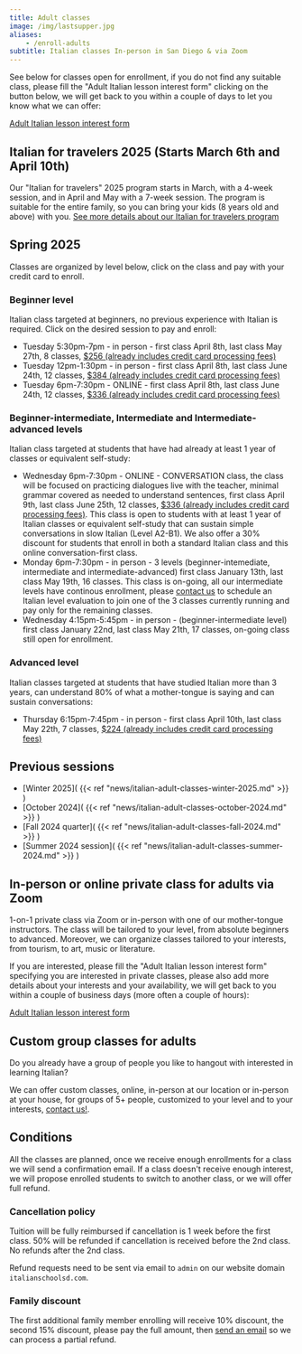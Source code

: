 ```yaml
---
title: Adult classes
image: /img/lastsupper.jpg
aliases:
    - /enroll-adults
subtitle: Italian classes In-person in San Diego & via Zoom
---
```


See below for classes open for enrollment, if you do not find any suitable class, please fill the "Adult Italian lesson interest form" clicking on the button below,
we will get back to you within a couple of days to let you know what we can offer:

<div class="tc">
<a href="https://forms.gle/LHR7Htpeb3mQzV838" class="btn raise">Adult Italian lesson interest form</a>
</div>

## Italian for travelers 2025 (Starts March 6th and April 10th)

Our "Italian for travelers" 2025 program starts in March, with a 4-week session, and in April and May with a 7-week session. The program is suitable for the entire family, so you can bring your kids (8 years old and above) with you.
[See more details about our Italian for travelers program](/travelers)


## Spring 2025

Classes are organized by level below, click on the class and pay with your credit card to enroll.

### Beginner level

Italian class targeted at beginners, no previous experience with Italian is required. Click on the desired session to pay and enroll:

* Tuesday 5:30pm-7pm - in person - first class April 8th, last class May 27th, 8 classes, [$256 (already includes credit card processing fees)](https://link.waveapps.com/zd3gxq-4y9rns)
* Tuesday 12pm-1:30pm - in person - first class April 8th, last class June 24th, 12 classes, [$384 (already includes credit card processing fees)](https://link.waveapps.com/ru7esm-5gpbhs)
* Tuesday 6pm-7:30pm - ONLINE - first class April 8th, last class June 24th, 12 classes, [$336 (already includes credit card processing fees)](https://link.waveapps.com/q2pesj-jyvcm7)

### Beginner-intermediate, Intermediate and Intermediate-advanced levels

Italian class targeted at students that have had already at least 1 year of classes or equivalent self-study:

* Wednesday 6pm-7:30pm - ONLINE - CONVERSATION class, the class will be focused on practicing dialogues live with the teacher, minimal grammar covered as needed to understand sentences, first class April 9th, last class June 25th, 12 classes, [$336 (already includes credit card processing fees)](https://link.waveapps.com/krbap6-8gtv92). This class is open to students with at least 1 year of Italian classes or equivalent self-study that can sustain simple conversations in slow Italian (Level A2-B1). We also offer a 30% discount for students that enroll in both a standard Italian class and this online conversation-first class.
* Monday 6pm-7:30pm - in person - 3 levels (beginner-intemediate, intermediate and intermediate-advanced) first class January 13th, last class May 19th, 16 classes. This class is on-going, all our intermediate levels have continous enrollment, please [contact us](/contact) to schedule an Italian level evaluation to join one of the 3 classes currently running and pay only for the remaining classes.
* Wednesday 4:15pm-5:45pm - in person - (beginner-intermediate level) first class January 22nd, last class May 21th, 17 classes, on-going class still open for enrollment.

### Advanced level

Italian classes targeted at students that have studied Italian more than 3 years, can understand 80% of what a mother-tongue is saying and can sustain conversations:

* Thursday 6:15pm-7:45pm - in person - first class April 10th, last class May 22th, 7 classes, [$224 (already includes credit card processing fees)](https://link.waveapps.com/ncp87a-ytnxf3)

## Previous sessions

* [Winter 2025]( {{< ref "news/italian-adult-classes-winter-2025.md" >}} )
* [October 2024]( {{< ref "news/italian-adult-classes-october-2024.md" >}} )
* [Fall 2024 quarter]( {{< ref "news/italian-adult-classes-fall-2024.md" >}} )
* [Summer 2024 session]( {{< ref "news/italian-adult-classes-summer-2024.md" >}} )

## In-person or online private class for adults via Zoom

1-on-1 private class via Zoom or in-person with one of our mother-tongue instructors. The class will be tailored to your level, from absolute beginners to advanced. Moreover, we can organize classes tailored to your interests, from tourism, to art, music or literature.

If you are interested, please fill the "Adult Italian lesson interest form" specifying you are interested in private classes, please also add more details about your interests and your availability, we will get back to you within a couple of business days (more often a couple of hours):

<div class="tc">
<a href="https://forms.gle/LHR7Htpeb3mQzV838" class="btn raise">Adult Italian lesson interest form</a>
</div>

## Custom group classes for adults

Do you already have a group of people you like to hangout with interested in learning Italian?

We can offer custom classes, online, in-person at our location or in-person at your house, for groups of 5+ people, customized to your level and to your interests, [contact us!](/contact).

## Conditions

All the classes are planned, once we receive enough enrollments for a class we will send a confirmation email. If a class doesn't receive enough interest, we will propose enrolled students to switch to another class, or we will offer full refund.

### Cancellation policy

Tuition will be fully reimbursed if cancellation is 1 week before the first class.
50% will be refunded if cancellation is received before the 2nd class. No refunds after the 2nd class.

Refund requests need to be sent via email to `admin` on our website domain `italianschoolsd.com`.

### Family discount

The first additional family member enrolling will receive 10% discount, the second 15% discount, please pay the full amount, then [send an email](https://www.italianschoolsd.com/contact/) so we can process a partial refund.